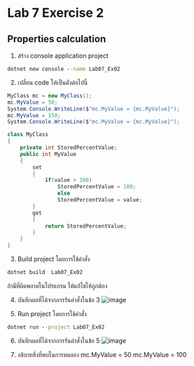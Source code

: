 # Lab 7 Exercise 2

## Properties calculation

1. สร้าง console application project

```cmd
dotnet new console --name Lab07_Ex02
```

2. เปลี่ยน code ให้เป็นดังต่อไปนี้

```cs
MyClass mc = new MyClass();
mc.MyValue = 50;
System.Console.WriteLine($"mc.MyValue = {mc.MyValue}");
mc.MyValue = 150;
System.Console.WriteLine($"mc.MyValue = {mc.MyValue}");

class MyClass
{
    private int StoredPercentValue;
    public int MyValue
    {
        set
        {   
            if(value > 100)
                StoredPercentValue = 100;
                else
                StoredPercentValue = value;
        }
        get
        {
            return StoredPercentValue;
        }
    }
}
```

3. Build project โดยการใช้คำสั่ง

```cmd
dotnet build  Lab07_Ex02
```

ถ้ามีที่ผิดพลาดในโปรแกรม ให้แก้ไขให้ถูกต้อง

4. บันทึกผลที่ได้จากการรันคำสั่งในข้อ 3
![image](https://github.com/ThanchiraCharakhon099/03376836-OOP-2566-Lab-07/assets/144195708/c68d09ad-92c3-45b2-ab84-9e4d431d31c3)

5. Run project โดยการใช้คำสั่ง

```cmd
dotnet run --project Lab07_Ex02
```

6. บันทึกผลที่ได้จากการรันคำสั่งในข้อ 5
![image](https://github.com/ThanchiraCharakhon099/03376836-OOP-2566-Lab-07/assets/144195708/0b4d5e56-cd9f-4b4e-9d1b-6a7be55bd20f)

7. อธิบายสิ่งที่พบในการทดลอง
mc.MyValue = 50
mc.MyValue = 100
